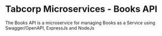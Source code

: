 # Tabcorp Microservices - Books API
The Books API is a microservice for managing Books as a Service using Swagger/OpenAPI, ExpressJs and NodeJs 


